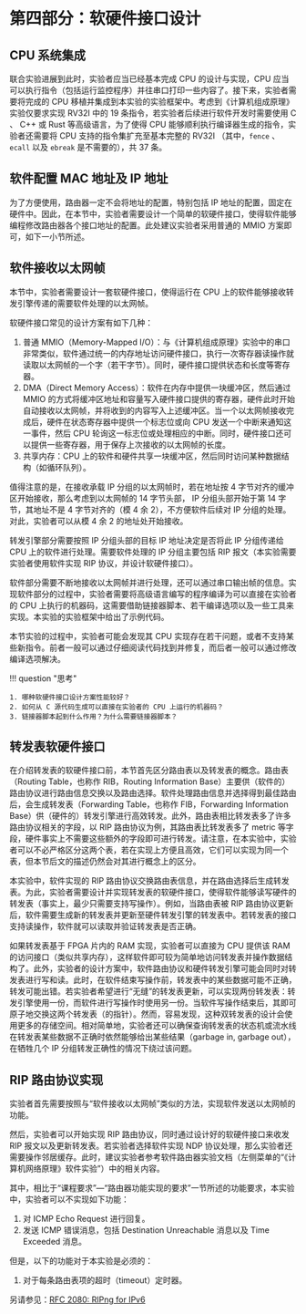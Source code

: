 # 第四部分：软硬件接口设计

## CPU 系统集成

联合实验进展到此时，实验者应当已经基本完成 CPU 的设计与实现，CPU 应当可以执行指令（包括运行监控程序）并往串口打印一些内容了。接下来，实验者需要将完成的 CPU 移植并集成到本实验的实验框架中。考虑到《计算机组成原理》实验仅要求实现 RV32I 中的 19 条指令，若实验者后续进行软件开发时需要使用 C 、 C++ 或 Rust 等高级语言，为了使得 CPU 能够顺利执行编译器生成的指令，实验者还需要将 CPU 支持的指令集扩充至基本完整的 RV32I （其中，`fence` 、 `ecall` 以及 `ebreak` 是不需要的），共 37 条。

## 软件配置 MAC 地址及 IP 地址

为了方便使用，路由器一定不会将地址的配置，特别包括 IP 地址的配置，固定在硬件中。因此，在本节中，实验者需要设计一个简单的软硬件接口，使得软件能够编程修改路由器各个接口地址的配置。此处建议实验者采用普通的 MMIO 方案即可，如下一小节所述。

## 软件接收以太网帧

本节中，实验者需要设计一套软硬件接口，使得运行在 CPU 上的软件能够接收转发引擎传递的需要软件处理的以太网帧。

软硬件接口常见的设计方案有如下几种：

1. 普通 MMIO（Memory-Mapped I/O）：与《计算机组成原理》实验中的串口非常类似，软件通过统一的内存地址访问硬件接口，执行一次寄存器读操作就读取以太网帧的一个字（若干字节）。同时，硬件接口提供状态和长度等寄存器。
2. DMA（Direct Memory Access）：软件在内存中提供一块缓冲区，然后通过 MMIO 的方式将缓冲区地址和容量写入硬件接口提供的寄存器，硬件此时开始自动接收以太网帧，并将收到的内容写入上述缓冲区。当一个以太网帧接收完成后，硬件在状态寄存器中提供一个标志位或向 CPU 发送一个中断来通知这一事件，然后 CPU 轮询这一标志位或处理相应的中断。同时，硬件接口还可以提供一些寄存器，用于保存上次接收的以太网帧的长度。
3. 共享内存：CPU 上的软件和硬件共享一块缓冲区，然后同时访问某种数据结构（如循环队列）。

值得注意的是，在接收承载 IP 分组的以太网帧时，若在地址按 4 字节对齐的缓冲区开始接收，那么考虑到以太网帧的 14 字节头部， IP 分组头部开始于第 14 字节，其地址不是 4 字节对齐的（模 4 余 2），不方便软件后续对 IP 分组的处理。对此，实验者可以从模 4 余 2 的地址处开始接收。

转发引擎部分需要按照 IP 分组头部的目标 IP 地址决定是否将此 IP 分组传递给 CPU 上的软件进行处理。需要软件处理的 IP 分组主要包括 RIP 报文（本实验需要实验者使用软件实现 RIP 协议，并设计软硬件接口）。

软件部分需要不断地接收以太网帧并进行处理，还可以通过串口输出帧的信息。实现软件部分的过程中，实验者需要将高级语言编写的程序编译为可以直接在实验者的 CPU 上执行的机器码，这需要借助链接器脚本、若干编译选项以及一些工具来实现。本实验的实验框架中给出了示例代码。

本节实验的过程中，实验者可能会发现其 CPU 实现存在若干问题，或者不支持某些新指令。前者一般可以通过仔细阅读代码找到并修复，而后者一般可以通过修改编译选项解决。

!!! question "思考"

    1. 哪种软硬件接口设计方案性能较好？
    2. 如何从 C 源代码生成可以直接在实验者的 CPU 上运行的机器码？
    3. 链接器脚本起到什么作用？为什么需要链接器脚本？

## 转发表软硬件接口

在介绍转发表的软硬件接口前，本节首先区分路由表以及转发表的概念。路由表（Routing Table，也称作 RIB，Routing Information Base）主要供（软件的）路由协议进行路由信息交换以及路由选择。软件处理路由信息并选择得到最佳路由后，会生成转发表（Forwarding Table，也称作 FIB，Forwarding Information Base）供（硬件的）转发引擎进行高效转发。此外，路由表相比转发表多了许多路由协议相关的字段，以 RIP 路由协议为例，其路由表比转发表多了 metric 等字段，硬件事实上不需要这些额外的字段即可进行转发。请注意，在本实验中，实验者可以不必严格区分这两个表，若在实现上方便且高效，它们可以实现为同一个表，但本节后文的描述仍然会对其进行概念上的区分。

本实验中，软件实现的 RIP 路由协议交换路由表信息，并在路由选择后生成转发表。为此，实验者需要设计并实现转发表的软硬件接口，使得软件能够读写硬件的转发表（事实上，最少只需要支持写操作）。例如，当路由表被 RIP 路由协议更新后，软件需要生成新的转发表并更新至硬件转发引擎的转发表中。若转发表的接口支持读操作，软件就可以读取并验证转发表是否正确。

如果转发表基于 FPGA 片内的 RAM 实现，实验者可以直接为 CPU 提供该 RAM 的访问接口（类似共享内存），这样软件即可较为简单地访问转发表并操作数据结构了。此外，实验者的设计方案中，软件路由协议和硬件转发引擎可能会同时对转发表进行写和读。此时，在软件结束写操作前，转发表中的某些数据可能不正确，转发可能出错。若实验者希望进行“无缝”的转发表更新，可以实现两份转发表：转发引擎使用一份，而软件进行写操作时使用另一份。当软件写操作结束后，其即可原子地交换这两个转发表（的指针）。然而，容易发现，这种双转发表的设计会使用更多的存储空间。相对简单地，实验者还可以确保查询转发表的状态机或流水线在转发表某些数据不正确时依然能够给出某些结果（garbage in, garbage out），在牺牲几个 IP 分组转发正确性的情况下绕过该问题。

## RIP 路由协议实现

实验者首先需要按照与“软件接收以太网帧”类似的方法，实现软件发送以太网帧的功能。

然后，实验者可以开始实现 RIP 路由协议，同时通过设计好的软硬件接口来收发 RIP 报文以及更新转发表。若实验者选择软件实现 NDP 协议处理，那么实验者还需要操作邻居缓存。此时，建议实验者参考软件路由器实验文档（左侧菜单的“《计算机网络原理》软件实验”）中的相关内容。

其中，相比于“课程要求”—“路由器功能实现的要求”一节所述的功能要求，本实验中，实验者可以不实现如下功能：

1. 对 ICMP Echo Request 进行回复。
2. 发送 ICMP 错误消息，包括 Destination Unreachable 消息以及 Time Exceeded 消息。

但是，以下的功能对于本实验是必须的：

1. 对于每条路由表项的超时（timeout）定时器。

另请参见：[RFC 2080: RIPng for IPv6](https://datatracker.ietf.org/doc/html/rfc2080)

